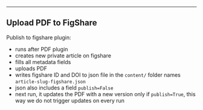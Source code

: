 -------------
Upload PDF to FigShare
-------------

Publish to figshare plugin:

* runs after PDF plugin
* creates new private article on figshare
* fills all metadata fields
* uploads PDF
* writes figshare ID and DOI to json file in the `content/` folder names `article-slug-figshare.json`
* json also includes a field `publish=False`
* next run, it updates the PDF with a new version only if `publish=True`, this way we do not trigger updates on every run

